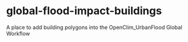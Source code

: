 # global-flood-impact-buildings
A place to add building polygons into the OpenClim_UrbanFlood Global Workflow
